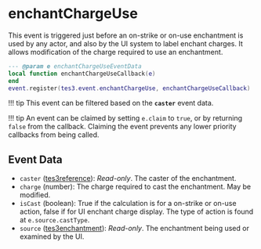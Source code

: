 <!---
	This file is autogenerated. Do not edit this file manually. Your changes will be ignored.
	More information: https://github.com/MWSE/MWSE/tree/master/docs
-->

# enchantChargeUse

This event is triggered just before an on-strike or on-use enchantment is used by any actor, and also by the UI system to label enchant charges. It allows modification of the charge required to use an enchantment.

```lua
--- @param e enchantChargeUseEventData
local function enchantChargeUseCallback(e)
end
event.register(tes3.event.enchantChargeUse, enchantChargeUseCallback)
```

!!! tip
	This event can be filtered based on the **`caster`** event data.

!!! tip
	An event can be claimed by setting `e.claim` to `true`, or by returning `false` from the callback. Claiming the event prevents any lower priority callbacks from being called.

## Event Data

* `caster` ([tes3reference](../../types/tes3reference)): *Read-only*. The caster of the enchantment.
* `charge` (number): The charge required to cast the enchantment. May be modified.
* `isCast` (boolean): True if the calculation is for a on-strike or on-use action, false if for UI enchant charge display. The type of action is found at `e.source.castType`.
* `source` ([tes3enchantment](../../types/tes3enchantment)): *Read-only*. The enchantment being used or examined by the UI.

